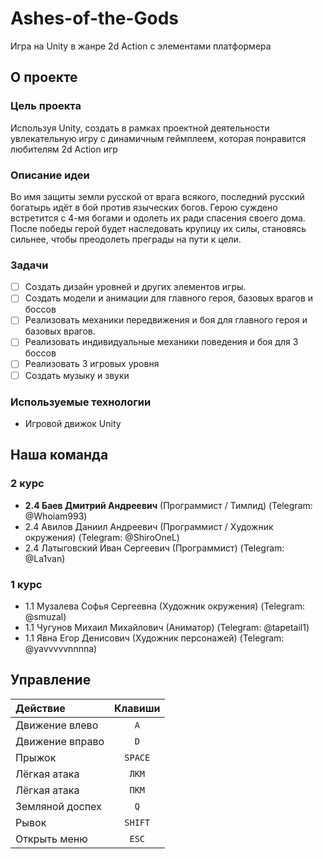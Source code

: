 # Ashes-of-the-Gods
Игра на Unity в жанре 2d Action с элементами платформера

## О проекте

### Цель проекта
Используя Unity, создать в рамках проектной деятельности увлекательную игру с динамичным геймплеем, которая понравится любителям 2d Action игр

### Описание идеи
Во имя защиты земли русской от врага всякого, последний русский богатырь идёт в бой против языческих богов. Герою суждено встретится с 4-мя богами и одолеть их ради спасения своего дома. После победы герой будет наследовать крупицу их силы, становясь сильнее, чтобы преодолеть преграды на пути к цели.

### Задачи
- [ ] Создать дизайн уровней и других элементов игры.
- [ ] Создать модели и анимации для главного героя, базовых врагов и боссов
- [ ] Реализовать механики передвижения и боя для главного героя и базовых врагов.
- [ ] Реализовать индивидуальные механики поведения и боя для 3 боссов
- [ ] Реализовать 3 игровых уровня
- [ ] Создать музыку и звуки

### Используемые технологии
- Игровой движок Unity

## Наша команда
</summary>

### 2 курс
- **2.4 Баев Дмитрий Андреевич** (Программист / Тимлид) (Telegram: @Whoiam993)
- 2.4 Авилов Даниил Андреевич (Программист /  Художник окружения) (Telegram: @ShiroOneL)
- 2.4 Латыговский Иван Сергеевич (Программист) (Telegram: @La1van)

### 1 курс
- 1.1 Музалева Софья Сергеевна (Художник окружения) (Telegram: @smuzal)
- 1.1 Чугунов Михаил Михайлович (Аниматор) (Telegram: @tapetail1)
- 1.1 Явна Егор Денисович (Художник персонажей) (Telegram: @yavvvvvnnnna)
</details>

## Управление
| Действие  | Клавиши |
| :---- | :----: |
| Движение влево | `A` |
| Движение вправо | `D` |
| Прыжок | `SPACE` |
| Лёгкая атака | `ЛКМ` |
| Лёгкая атака | `ПКМ` |
| Земляной доспех | `Q` |
| Рывок | `SHIFT` |
| Открыть меню  | `ESC` |
